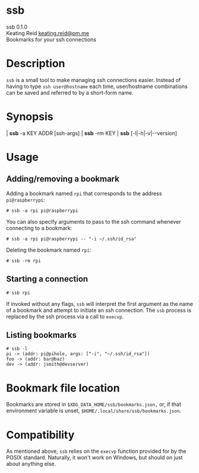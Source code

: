 # ssb
ssb 0.1.0  
Keating Reid <keating.reid@pm.me>  
Bookmarks for your ssh connections

# Description
`ssb` is a small tool to make managing ssh connections easier. Instead of
having to type `ssh user@hostname` each time, user/hostname combinations can
be saved and referred to by a short-form name.

# Synopsis
| **ssb** -a KEY ADDR [ssh-args] 
| **ssb** -rm KEY 
| **ssb** [-l|-h|-v|--version]

# Usage
## Adding/removing a bookmark
Adding a bookmark named `rpi` that corresponds to the address `pi@raspberrypi`:
```console
# ssb -a rpi pi@raspberrypi
```
You can also specify arguments to pass to the ssh command whenever connecting to a bookmark:
```console
# ssb -a rpi pi@raspberrypi -- "-i ~/.ssh/id_rsa" 
```
Deleting the bookmark named `rpi`:
```console
# ssb -rm rpi
```

## Starting a connection
```console
# ssb rpi
```
If invoked without any flags, `ssb` will interpret the first argument as the
name of a bookmark and attempt to initiate an ssh connection. The `ssb` process
is replaced by the ssh process via a call to `execvp`.

## Listing bookmarks
```console
# ssb -l
pi -> (addr: pi@pihole, args: ["-i", "~/.ssh/id_rsa"])
foo -> (addr: bar@baz)
dev -> (addr: jsmith@devserver)
```


# Bookmark file location
Bookmarks are stored in `$XDG_DATA_HOME/ssb/bookmarks.json,` or, if that
environment variable is unset, `$HOME/.local/share/ssb/bookmarks.json`.


# Compatibility
As mentioned above, `ssb` relies on the `execvp` function provided for by the
POSIX standard. Naturally, it won't work on Windows, but should on just about
anything else.
